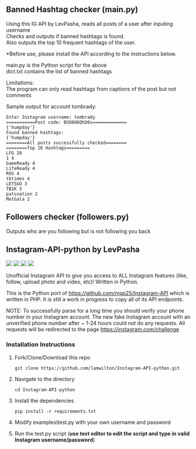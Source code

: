 ## Banned Hashtag checker (main.py)
Using this IG API by LevPasha, reads all posts of a user after inputing username  
Checks and outputs if banned hashtags is found.  
Also outputs the top 10 frequent hashtags of the user.  

*Before use, please install the API according to the instructions below.  

main.py is the Python script for the above  
dict.txt contains the list of banned hashtags

Limitations:  
The program can only read hashtags from captions of the post but not comments

Sample output for account tombrady:
```
Enter Instagram username: tombrady
===========Post code: BSO0O6QhD6v=============
{'humpday'}
Found banned hashtags:
{'humpday'}
========All posts successfully checked========
========Top 10 Hashtags=========
LFG 20
1 4
GameReady 4
LifeReady 4
ROS 4
tbtimes 4
LETSGO 3
TB1K 3
patsnation 2
MetGala 2
```  

## Followers checker (followers.py)  
Outputs who are you following but is not following you back

## Instagram-API-python by LevPasha
<a href="https://www.paypal.com/cgi-bin/webscr?cmd=_donations&business=7BMM6JGE73322&lc=US&item_name=GitHub%20donation&currency_code=USD&bn=PP%2dDonationsBF%3abtn_donate_SM%2egif%3aNonHosted" title="Support project"><img src="https://img.shields.io/badge/Support%20project-paypal-brightgreen.svg"></a>
<a href="https://github.com/LevPasha/Instagram-bot-cs" title="Instagram C# bot"><img src="https://img.shields.io/badge/C%23%20InstaBot-v1.0-blue.svg"></a>
<a href="https://github.com/LevPasha/instabot.py" title="python InstaBot"><img src="https://img.shields.io/badge/python%20InstaBot-v1.0.1-blue.svg"></a>
<a href="http://isdb.pw" title="Instagram stories data base"><img src="https://img.shields.io/badge/ISDB.pw-free-purple.svg"></a>

Unofficial Instagram API to give you access to ALL Instagram features (like, follow, upload photo and video, etc)! Written in Python.

This is the Python port of https://github.com/mgp25/Instagram-API which is written in PHP.
It is still a work in progress to copy all of its API endpoints.

NOTE: To successfully parse for a long time you should verify your phone number in your Instagram account. 
The new fake Instagram account with an unverified phone number after ~ 1-24 hours could not do any requests. All requests will be redirected to the page https://instagram.com/challenge

### Installation Instructions

1. Fork/Clone/Download this repo

    `git clone https://github.com/lamwilton/Instagram-API-python.git`


2. Navigate to the directory

    `cd Instagram-API-python`


3. Install the dependencies

    `pip install -r requirements.txt`


4. Modify examples\test.py with your own username and password


5. Run the test.py script (**use text editor to edit the script and type in valid Instagram username/password**)

